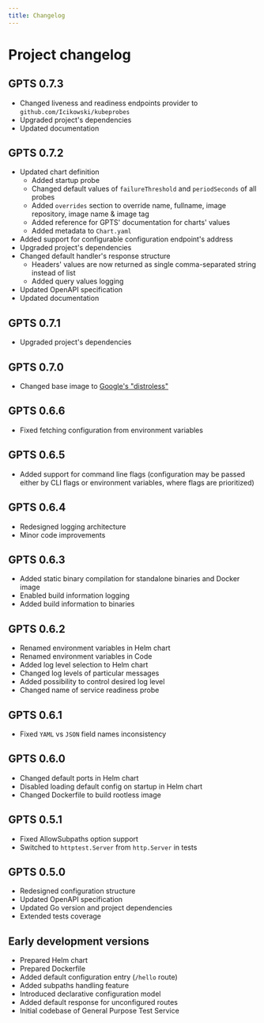 ```yaml
---
title: Changelog
---
```


# Project changelog

## GPTS 0.7.3

- Changed liveness and readiness endpoints provider to `github.com/Icikowski/kubeprobes`
- Upgraded project's dependencies
- Updated documentation

## GPTS 0.7.2

- Updated chart definition
    - Added startup probe
    - Changed default values of `failureThreshold` and `periodSeconds` of all probes
    - Added `overrides` section to override name, fullname, image repository, image name & image tag
    - Added reference for GPTS' documentation for charts' values
    - Added metadata to `Chart.yaml`
- Added support for configurable configuration endpoint's address
- Upgraded project's dependencies
- Changed default handler's response structure
    - Headers' values are now returned as single comma-separated string instead of list
    - Added query values logging
- Updated OpenAPI specification
- Updated documentation

## GPTS 0.7.1

- Upgraded project's dependencies

## GPTS 0.7.0

- Changed base image to [Google's "distroless"](https://github.com/GoogleContainerTools/distroless)

## GPTS 0.6.6

- Fixed fetching configuration from environment variables

## GPTS 0.6.5

- Added support for command line flags (configuration may be passed either by CLI flags or environment variables, where flags are prioritized)

## GPTS 0.6.4

- Redesigned logging architecture
- Minor code improvements

## GPTS 0.6.3

- Added static binary compilation for standalone binaries and Docker image
- Enabled build information logging
- Added build information to binaries

## GPTS 0.6.2

- Renamed environment variables in Helm chart
- Renamed environment variables in Code
- Added log level selection to Helm chart
- Changed log levels of particular messages
- Added possibility to control desired log level
- Changed name of service readiness probe

## GPTS 0.6.1

- Fixed `YAML` vs `JSON` field names inconsistency

## GPTS 0.6.0

- Changed default ports in Helm chart
- Disabled loading default config on startup in Helm chart
- Changed Dockerfile to build rootless image

## GPTS 0.5.1

- Fixed AllowSubpaths option support
- Switched to `httptest.Server` from `http.Server` in tests

## GPTS 0.5.0

- Redesigned configuration structure
- Updated OpenAPI specification
- Updated Go version and project dependencies
- Extended tests coverage

## Early development versions

- Prepared Helm chart
- Prepared Dockerfile
- Added default configuration entry (`/hello` route)
- Added subpaths handling feature
- Introduced declarative configuration model
- Added default response for unconfigured routes
- Initial codebase of General Purpose Test Service
